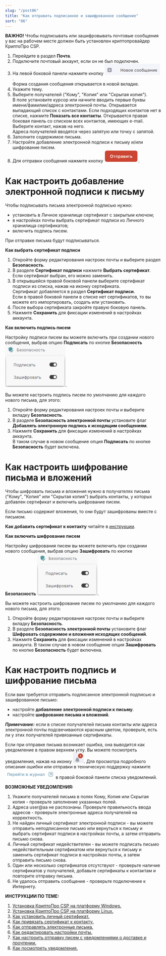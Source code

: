 ```yaml
---
slug: "/post06"
title: "Как отправить подписанное и зашифрованное сообщение"
sort: "06"
---
```


**ВАЖНО!**  Чтобы подписывать или зашифровывать почтовые сообщения у вас на рабочем месте должен быть установлен криптопровайдер КриптоПро CSP.

1. Перейдите в раздел **Почта**.
2. Подключите почтовый аккаунт, если он не был подключен.
3. На левой боковой панели нажмите кнопку ![new-mail.png](./images/new-mail.png "Новое сообщение").  
    Форма создания сообщения открывается в новой вкладке.  
4. Укажите тему.   
5. Выберите получателей ("Кому", "Копия" или "Скрытая копия").   
    В поле установите курсор или начните вводить первые буквы имени/фамилии/адреса электронной почты. Открывается выпадающий список с контактами. Если подходящих контактов нет в списке, нажмите **Показать все контакты**.  Открывается  правая боковая панель со списком всех контактов, имеющих e-mail. Выберите контакт, нажав на него.  
    Адреса получателей вводятся через запятую или точку с запятой. 
6. Заполните содержимое письма.
7. Настройте добавление электронной подписи к письму и/или шифрование писем.
8. Для отправки сообщения нажмите  кнопку ![send-button.png](./images/send-button.png "Отправить"). 

# Как настроить добавление электронной подписи к письму

Чтобы подписывать письма электронной подписью нужно:
- установить в Личное хранилище сертификат с закрытым ключом;
- в настройках почты выбрать сертификат подписи из Личного хранилища сертификатов;
- включить подпись писем.  

При отправке письма будут подписываться.

**Как выбрать сертификат подписи**  
1. Откройте форму редактирования настроек почты и выберите раздел **Безопасность**.  
2. В разделе **Сертификат подписи** нажмите **Выбрать сертификат**.  
 Если сертификат выбран, его можно заменить. 
3. В открывшейся правой боковой панели выберите сертификат подписи из списка, нажав на иконку сертификата.  
 Сертификат добавляется в раздел **Сертификат подписи**.  
 Если в правой боковой панели в списке нет сертификатов, то вы можете его импортировать, создать или установить.  
4. После выбора сертификата закройте правую боковую панель.
5. Нажмите **Сохранить** для фиксации изменений в настройках аккаунта.  

**Как включить подпись писем**  

Настройку подписи писем вы можете включить при создании нового сообщения, выбрав опцию **Подписать** по кнопке **Безопасность** ![safety-button.png](./images/safety-button.png "Безопасность").  

Вы можете настроить подпись писем по умолчанию для каждого нового письма, для этого:
1. Откройте форму редактирования настроек почты и выберите вкладку **Безопасность**.
2. В разделе **Безопасность электронной почты** установите флаг **Добавлять электронную подпись к исходящим сообщениям**.
3. Нажмите **Сохранить** для фиксации изменений в настройках аккаунта.  
    В таком случае в новом сообщение опция **Подписать** по кнопке **Безопасность** будет включена.

# Как настроить шифрование письма и вложений  

Чтобы шифровать письма и вложения нужно в получателях письма ("Кому", "Копия" или "Скрытая копия") выбрать контакты, у которых добавлен сертификат и включить шифрование писем. 

Если письмо содержит вложения, то они будут зашифрованы вместе с письмом.  

**Как добавить сертификат к контакту** читайте в [инструкции](https://docs.cryptoarm.ru/06-v3.2-Beta/006-contacts/link-contact-cert).

**Как включить шифрование писем**    

Настройку шифрования писем вы можете включить при создании нового сообщения, выбрав опцию **Зашифровать** по кнопке **Безопасность** ![safety-button.png](./images/safety-button.png "Безопасность").  

Вы можете настроить шифрование писем по умолчанию для каждого нового письма, для этого:
1. Откройте форму редактирования настроек почты и выберите вкладку **Безопасность**.  
2. В разделе  **Безопасность электронной почты** установите флаг **Шифровать содержимое и вложения исходящих сообщений**.  
3. Нажмите **Сохранить** для фиксации изменений в настройках аккаунта.
    В таком случае в новом сообщение опция **Зашифровать** по кнопке **Безопасность** будет включена.

# Как настроить подпись и шифрование письма 

Если вам требуется отправить подписанное электронной подписью и зашифрованное письмо:
- настройте **добавление электронной подписи к письму**.
- настройте **шифрование письма и вложений**.

***Примечание:*** если в списке получателей письма контакты или адреса электронной почты подсвечиваются красным цветом, проверьте, есть ли у этих получателей привязанные сертификаты.

Если при отправке письма возникает ошибка, она выводится как уведомление в правом верхнем углу. Вы можете посмотреть уведомления, нажав на иконку ![notifications-button.jpg](./images/notifications-button.jpg "События"). Для просмотра подробного описания ошибки или отправки в техническую поддержку нажмите ![to-log-button.jpg](./images/to-log-button.jpg "Перейти в журнал") в правой боковой панели списка уведомлений. 

**ВОЗМОЖНЫЕ УВЕДОМЛЕНИЯ:**   

1. Укажите получателей письма в полях Кому, Копия или Скрытая копия  - проверьте заполнение указанных полей. 
3. Адреса user@aa не распознаны. Проверьте правильность ввода адресов - проверьте электронные адреса получателей на корректность.
4. Не найден личный сертификат электронной подписи - вы можете отправить неподписанное письмо или вернуться к письму и выбрать сертификат подписи в настройках почты, а затем отправить письмо снова.
5. Личный сертификат недействителен - вы можете подписать письмо недействительным сертификатом или  вернуться к письму и заменить сертификат подписи в настройках почты, а затем отправить письмо снова.
6. Один или несколько сертификатов отсутствуют -  проверьте наличие сертификатов у получателей, добавьте сертификаты к контактам и повторите отправку письма.
7. Не удалось отправить сообщение - проверьте подключение к Интернету.


**ИНСТРУКЦИИ ПО ТЕМЕ:**  
1. [Установка КриптоПро CSP на платформу Windows.](https://docs.cryptoarm.ru/06-v3.2-Beta/002-mail/install-cryptopro-windows)  
2. [Установка КриптоПро CSP на платформу Linux.](https://docs.cryptoarm.ru/06-v3.2-Beta/002-mail/install-cryptopro-linux)  
3. [Как установить личный сертификат.](https://docs.cryptoarm.ru/06-v3.2-Beta/005-certs/import-my-cert)  
4. [Как привязать сертификат к контакту.](https://docs.cryptoarm.ru/06-v3.2-Beta/006-contacts/link-contact-cert)  
5. [Как отправлять электронные письма.](https://docs.cryptoarm.ru/06-v3.2-Beta/003-mail/send-mail)  
6. [Как редактировать настройки почты.](https://docs.cryptoarm.ru/06-v3.2-Beta/003-mail/edit-account)  
7. [Как настроить отправку писем с уведомлениями о доставке и прочтении.](https://docs.cryptoarm.ru/06-v3.2-Beta/003-mail/send-mail-notify)  
8. [Как посмотреть уведомления.](https://docs.cryptoarm.ru/05-v3.2-Beta/007-cryptoarm/notifications)  


